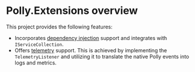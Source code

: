 # Polly.Extensions overview

This project provides the following features:

- Incorporates [dependency injection](../../docs/advanced/dependency-injection.md) support and integrates with `IServiceCollection`.
- Offers [telemetry](../../docs/advanced/telemetry.md) support. This is achieved by implementing the `TelemetryListener` and utilizing it to translate the native Polly events into logs and metrics.
